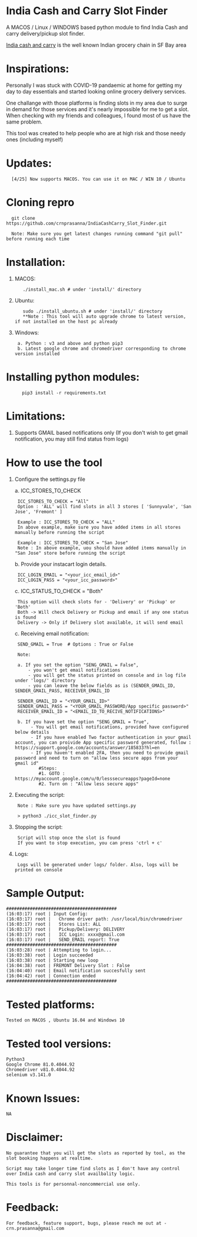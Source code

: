 # India Cash and Carry Slot Finder

A MACOS / Linux / WINDOWS based python module to find India Cash and carry delivery/pickup slot finder. 

[India cash and carry](https://www.indiacashandcarry.com/) is the well known Indian grocery chain in SF Bay area 


# Inspirations:

Personally I was stuck with COVID-19 pandaemic at home for getting my day to day essentials and started looking online grocery delivery services. 

One challange with those platforms is finding slots in my area due to surge in demand for those services and it's nearly impossible for me to get a slot. When checking with my friends and colleagues, I found most of us have the same problem. 	

This tool was created to help people who are at high risk and those needy ones (including myself)
	
	
# Updates:

      [4/25] Now supports MACOS. You can use it on MAC / WIN 10 / Ubuntu
	  
	
# Cloning repro

      git clone https://github.com/crnprasanna/IndiaCashCarry_Slot_Finder.git
      
      Note: Make sure you get latest changes running command "git pull" before running each time


# Installation:

1. MACOS:
	
          ./install_mac.sh # under 'install/' directory

 
2. Ubuntu:
	
          sudo ./install_ubuntu.sh # under 'install/' directory
          **Note : This tool will auto upgrade chrome to latest version, if not installed on the host pc already
	
3. Windows:

        a. Python : v3 and above and python pip3
        b. Latest google chrome and chromedriver corresponding to chrome version installed

  
# Installing python modules:

          pip3 install -r requirements.txt
		  

# Limitations:

1. Supports GMAIL based notifications only (If you don't wish to get gmail notification, you may still find status from logs)


# How to use the tool 

1. Configure the settings.py file

	a. ICC_STORES_TO_CHECK
  
		ICC_STORES_TO_CHECK = "All"  
		Option : 'ALL' will find slots in all 3 stores [ 'Sunnyvale', 'San Jose', 'Fremont' ]
    		
		Example : ICC_STORES_TO_CHECK = "ALL"    
		In above example, make sure you have added items in all stores manually before running the script
		
		Example : ICC_STORES_TO_CHECK = "San Jose"    
		Note : In above example, uou should have added items manually in "San Jose" store before running the script

	b. Provide your instacart login details. 
  
		ICC_LOGIN_EMAIL = "<your_icc_email_id>"
		ICC_LOGIN_PASS = "<your_icc_password>"
		
    
	c. ICC_STATUS_TO_CHECK = "Both"
  
		This option will check slots for - 'Delivery' or 'Pickup' or 'Both'		
		Both -> Will check Delivery or Pickup and email if any one status is found		
		Delivery -> Only if Delivery slot available, it will send email


	c. Receiving email notification:
	
		SEND_GMAIL = True  # Options : True or False
		
		Note: 
		
		a. If you set the option "SENG_GMAIL = False", 
			- you won't get email notifications 
			- you will get the status printed on console and in log file under 'logs/' directory
			- you can leave the below fields as is (SENDER_GMAIL_ID, SENDER_GMAIL_PASS, RECEIVER_EMAIL_ID
		
		SENDER_GMAIL_ID = "<YOUR_GMAIL_ID>"
		SENDER_GMAIL_PASS = "<YOUR_GMAIL_PASSWORD/App specific password>"
		RECEIVER_EMAIL_ID = "<EMAIL_ID_TO_RECIVE_NOTIFICATIONS>"
		
		b. If you have set the option "SENG_GMAIL = True",  
			 - You will get email notifications, provided have configured below details
			 - If you have enabled Two factor authentication in your gmail account, you can proivide App specific password generated, follow : https://support.google.com/accounts/answer/185833?hl=en
			 - If you haven't enabled 2FA, then you need to provide gmail password and need to turn on "allow less secure apps from your gmail id" 
				#Steps:
				#1. GOTO : https://myaccount.google.com/u/0/lesssecureapps?pageId=none
				#2. Turn on : "Allow less secure apps"



2. Executing the script:
		
		Note : Make sure you have updated settings.py
		
		> python3 ./icc_slot_finder.py
		

3. Stopping the script:

		Script will stop once the slot is found  
		If you want to stop execution, you can press 'ctrl + c'
		

4. Logs:
	
		Logs will be generated under logs/ folder. Also, logs will be printed on console
	
		
# Sample Output: 


    ##########################################
    (16:03:17) root | Input Config:
    (16:03:17) root | 	Chrome driver path: /usr/local/bin/chromedriver
    (16:03:17) root | 	Stores List: ALL
    (16:03:17) root | 	Pickup/Delivery: DELIVERY
    (16:03:17) root | 	ICC Login: xxxx@gmail.com
    (16:03:17) root | 	SEND_EMAIL report: True
    ##########################################
    (16:03:28) root | Attempting to login...
    (16:03:38) root | Login succeeded
    (16:03:38) root | Starting new loop
    (16:04:38) root | FREMONT Delivery Slot : False
    (16:04:40) root | Email notification succesfully sent
    (16:04:42) root | Connection ended
    ##########################################


# Tested platforms:

	Tested on MACOS , Ubuntu 16.04 and Windows 10
	

# Tested tool versions:
	Python3
	Google Chrome 81.0.4044.92
	Chromedriver v81.0.4044.92
	selenium v3.141.0		
	
	
# Known Issues:

	NA

	
# Disclaimer:

	No guarantee that you will get the slots as reported by tool, as the slot booking happens at realtime.
	
	Script may take longer time find slots as I don't have any control over India cash and carry slot availbality logic.

	This tools is for personnal-noncommercial use only.


# Feedback:

	For feedback, feature support, bugs, please reach me out at - crn.prasanna@gmail.com

